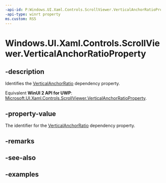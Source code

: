```yaml
---
-api-id: P:Windows.UI.Xaml.Controls.ScrollViewer.VerticalAnchorRatioProperty
-api-type: winrt property
ms.custom: RS5
---
```


<!-- Property syntax.
public DependencyProperty VerticalAnchorRatioProperty { get; }
-->

# Windows.UI.Xaml.Controls.ScrollViewer.VerticalAnchorRatioProperty

## -description

Identifies the [VerticalAnchorRatio](scrollviewer_verticalanchorratio.md) dependency property.

Equivalent **WinUI 2 API for UWP**: [Microsoft.UI.Xaml.Controls.ScrollViewer.VerticalAnchorRatioProperty](/windows/winui/api/microsoft.ui.xaml.controls.scrollviewer.verticalanchorratioproperty).

## -property-value

The identifier for the [VerticalAnchorRatio](scrollviewer_verticalanchorratio.md) dependency property.

## -remarks

## -see-also

## -examples

